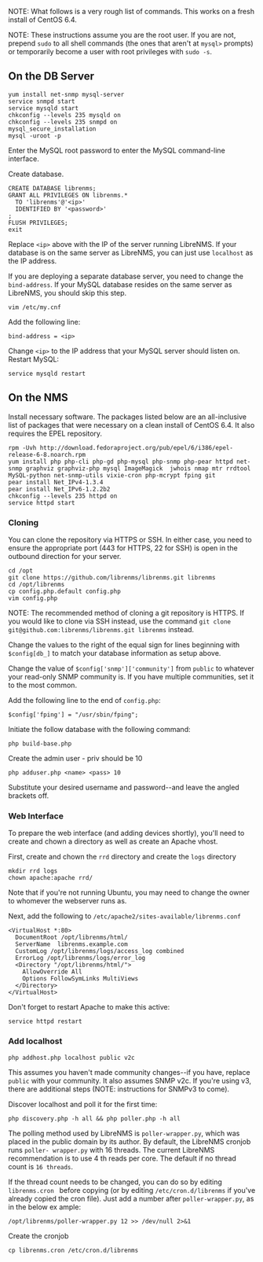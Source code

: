 NOTE: What follows is a very rough list of commands.  This works on a fresh install of CentOS 6.4.

NOTE: These instructions assume you are the root user.  If you are not, prepend `sudo` to all shell commands (the ones that aren't at `mysql>` prompts) or temporarily become a user with root privileges with `sudo -s`.

## On the DB Server ##

    yum install net-snmp mysql-server
    service snmpd start
    service mysqld start
    chkconfig --levels 235 mysqld on
    chkconfig --levels 235 snmpd on
    mysql_secure_installation
    mysql -uroot -p

Enter the MySQL root password to enter the MySQL command-line interface.

Create database.

    CREATE DATABASE librenms;
    GRANT ALL PRIVILEGES ON librenms.*
      TO 'librenms'@'<ip>'
      IDENTIFIED BY '<password>'
    ;
    FLUSH PRIVILEGES;
    exit

Replace `<ip>` above with the IP of the server running LibreNMS.  If your database is on the same server as LibreNMS, you can just use `localhost` as the IP address.

If you are deploying a separate database server, you need to change the `bind-address`.  If your MySQL database resides on the same server as LibreNMS, you should skip this step.

    vim /etc/my.cnf

Add the following line:
    
    bind-address = <ip>

Change `<ip>` to the IP address that your MySQL server should listen on.  Restart MySQL:

    service mysqld restart

## On the NMS ##

Install necessary software.  The packages listed below are an all-inclusive list of packages that were necessary on a clean install of CentOS 6.4.  It also requires the EPEL repository.

    rpm -Uvh http://download.fedoraproject.org/pub/epel/6/i386/epel-release-6-8.noarch.rpm
    yum install php php-cli php-gd php-mysql php-snmp php-pear httpd net-snmp graphviz graphviz-php mysql ImageMagick  jwhois nmap mtr rrdtool MySQL-python net-snmp-utils vixie-cron php-mcrypt fping git
    pear install Net_IPv4-1.3.4
    pear install Net_IPv6-1.2.2b2
    chkconfig --levels 235 httpd on
    service httpd start
    
### Cloning ###

You can clone the repository via HTTPS or SSH.  In either case, you need to ensure the appropriate port (443 for HTTPS, 22 for SSH) is open in the outbound direction for your server.

    cd /opt
    git clone https://github.com/librenms/librenms.git librenms
    cd /opt/librenms
    cp config.php.default config.php
    vim config.php
    
NOTE: The recommended method of cloning a git repository is HTTPS.  If you would like to clone via SSH instead, use the command `git clone git@github.com:librenms/librenms.git librenms` instead.

Change the values to the right of the equal sign for lines beginning with `$config[db_]` to match your database information as setup above.

Change the value of `$config['snmp']['community']` from `public` to whatever your read-only SNMP community is.  If you have multiple communities, set it to the most common.

Add the following line to the end of `config.php`:

    $config['fping'] = "/usr/sbin/fping";

Initiate the follow database with the following command:

    php build-base.php

Create the admin user - priv should be 10

    php adduser.php <name> <pass> 10

Substitute your desired username and password--and leave the angled brackets off.

### Web Interface ###

To prepare the web interface (and adding devices shortly), you'll need to create and chown a directory as well as create an Apache vhost.

First, create and chown the `rrd` directory and create the `logs` directory

    mkdir rrd logs
    chown apache:apache rrd/

Note that if you're not running Ubuntu, you may need to change the owner to whomever the webserver runs as.

Next, add the following to `/etc/apache2/sites-available/librenms.conf`

    <VirtualHost *:80>
      DocumentRoot /opt/librenms/html/
      ServerName  librenms.example.com
      CustomLog /opt/librenms/logs/access_log combined
      ErrorLog /opt/librenms/logs/error_log
      <Directory "/opt/librenms/html/">
        AllowOverride All
        Options FollowSymLinks MultiViews
      </Directory>
    </VirtualHost>

Don't forget to restart Apache to make this active:

    service httpd restart

### Add localhost ###

    php addhost.php localhost public v2c

This assumes you haven't made community changes--if you have, replace `public` with your community.  It also assumes SNMP v2c.  If you're using v3, there are additional steps (NOTE: instructions for SNMPv3 to come).

Discover localhost and poll it for the first time:

    php discovery.php -h all && php poller.php -h all

The polling method used by LibreNMS is `poller-wrapper.py`, which was placed in
the public domain by its author.  By default, the LibreNMS cronjob runs `poller-
wrapper.py` with 16 threads.  The current LibreNMS recommendation is to use 4 th
reads per core.  The default if no thread count is `16 threads`.

If the thread count needs to be changed, you can do so by editing `librenms.cron
` before copying (or by editing `/etc/cron.d/librenms` if you've already copied the cron file).  Just add a number after `poller-wrapper.py`, as in the below ex
ample:

    /opt/librenms/poller-wrapper.py 12 >> /dev/null 2>&1

Create the cronjob

    cp librenms.cron /etc/cron.d/librenms

